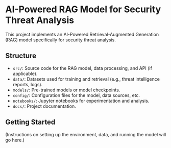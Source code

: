 # AI-Powered RAG Model for Security Threat Analysis

This project implements an AI-Powered Retrieval-Augmented Generation (RAG) model specifically for security threat analysis.

## Structure

- `src/`: Source code for the RAG model, data processing, and API (if applicable).
- `data/`: Datasets used for training and retrieval (e.g., threat intelligence reports, logs).
- `models/`: Pre-trained models or model checkpoints.
- `config/`: Configuration files for the model, data sources, etc.
- `notebooks/`: Jupyter notebooks for experimentation and analysis.
- `docs/`: Project documentation.

## Getting Started

(Instructions on setting up the environment, data, and running the model will go here.)